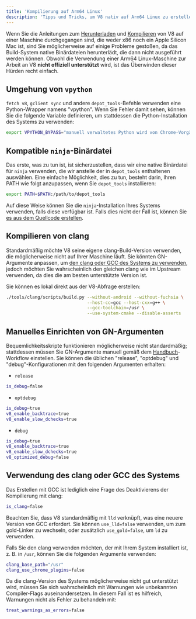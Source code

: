 ```yaml
---
title: 'Kompilierung auf Arm64 Linux'
description: 'Tipps und Tricks, um V8 nativ auf Arm64 Linux zu erstellen'
---
```

Wenn Sie die Anleitungen zum [Herunterladen](/docs/source-code) und [Kompilieren](/docs/build-gn) von V8 auf einer Maschine durchgegangen sind, die weder x86 noch ein Apple Silicon Mac ist, sind Sie möglicherweise auf einige Probleme gestoßen, da das Build-System native Binärdateien herunterlädt, die dann nicht ausgeführt werden können. Obwohl die Verwendung einer Arm64 Linux-Maschine zur Arbeit an V8 __nicht offiziell unterstützt__ wird, ist das Überwinden dieser Hürden recht einfach.

## Umgehung von `vpython`

`fetch v8`, `gclient sync` und andere `depot_tools`-Befehle verwenden eine Python-Wrapper namens "vpython". Wenn Sie Fehler damit sehen, können Sie die folgende Variable definieren, um stattdessen die Python-Installation des Systems zu verwenden:

```bash
export VPYTHON_BYPASS="manuell verwaltetes Python wird von Chrome-Vorgängen nicht unterstützt"
```

## Kompatible `ninja`-Binärdatei

Das erste, was zu tun ist, ist sicherzustellen, dass wir eine native Binärdatei für `ninja` verwenden, die wir anstelle der in `depot_tools` enthaltenen auswählen. Eine einfache Möglichkeit, dies zu tun, besteht darin, Ihren PATH wie folgt anzupassen, wenn Sie `depot_tools` installieren:

```bash
export PATH=$PATH:/path/to/depot_tools
```

Auf diese Weise können Sie die `ninja`-Installation Ihres Systems verwenden, falls diese verfügbar ist. Falls dies nicht der Fall ist, können Sie [es aus dem Quellcode erstellen](https://github.com/ninja-build/ninja#building-ninja-itself).

## Kompilieren von clang

Standardmäßig möchte V8 seine eigene clang-Build-Version verwenden, die möglicherweise nicht auf Ihrer Maschine läuft. Sie könnten GN-Argumente anpassen, um [den clang oder GCC des Systems zu verwenden](#system_clang_gcc), jedoch möchten Sie wahrscheinlich den gleichen clang wie im Upstream verwenden, da dies die am besten unterstützte Version ist.

Sie können es lokal direkt aus der V8-Abfrage erstellen:

```bash
./tools/clang/scripts/build.py --without-android --without-fuchsia \
                               --host-cc=gcc --host-cxx=g++ \
                               --gcc-toolchain=/usr \
                               --use-system-cmake --disable-asserts
```

## Manuelles Einrichten von GN-Argumenten

Bequemlichkeitsskripte funktionieren möglicherweise nicht standardmäßig; stattdessen müssen Sie GN-Argumente manuell gemäß dem [Handbuch](/docs/build-gn#gn)-Workflow einstellen. Sie können die üblichen "release", "optdebug" und "debug"-Konfigurationen mit den folgenden Argumenten erhalten:

- `release`

```bash
is_debug=false
```

- `optdebug`

```bash
is_debug=true
v8_enable_backtrace=true
v8_enable_slow_dchecks=true
```

- `debug`

```bash
is_debug=true
v8_enable_backtrace=true
v8_enable_slow_dchecks=true
v8_optimized_debug=false
```

## Verwendung des clang oder GCC des Systems

Das Erstellen mit GCC ist lediglich eine Frage des Deaktivierens der Kompilierung mit clang:

```bash
is_clang=false
```

Beachten Sie, dass V8 standardmäßig mit `lld` verknüpft, was eine neuere Version von GCC erfordert. Sie können `use_lld=false` verwenden, um zum gold-Linker zu wechseln, oder zusätzlich `use_gold=false`, um `ld` zu verwenden.

Falls Sie den clang verwenden möchten, der mit Ihrem System installiert ist, z. B. in `/usr`, können Sie die folgenden Argumente verwenden:

```bash
clang_base_path="/usr"
clang_use_chrome_plugins=false
```

Da die clang-Version des Systems möglicherweise nicht gut unterstützt wird, müssen Sie sich wahrscheinlich mit Warnungen wie unbekannten Compiler-Flags auseinandersetzen. In diesem Fall ist es hilfreich, Warnungen nicht als Fehler zu behandeln mit:

```bash
treat_warnings_as_errors=false
```

